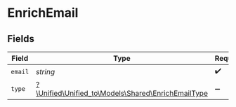 # EnrichEmail


## Fields

| Field                                                                                        | Type                                                                                         | Required                                                                                     | Description                                                                                  |
| -------------------------------------------------------------------------------------------- | -------------------------------------------------------------------------------------------- | -------------------------------------------------------------------------------------------- | -------------------------------------------------------------------------------------------- |
| `email`                                                                                      | *string*                                                                                     | :heavy_check_mark:                                                                           | N/A                                                                                          |
| `type`                                                                                       | [?\Unified\Unified_to\Models\Shared\EnrichEmailType](../../Models/Shared/EnrichEmailType.md) | :heavy_minus_sign:                                                                           | N/A                                                                                          |